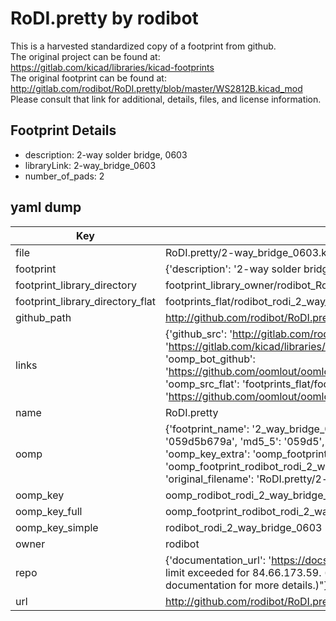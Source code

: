 # RoDI.pretty by rodibot  
This is a harvested standardized copy of a footprint from github.  
The original project can be found at:  
https://gitlab.com/kicad/libraries/kicad-footprints  
The original footprint can be found at:
http://gitlab.com/rodibot/RoDI.pretty/blob/master/WS2812B.kicad_mod
Please consult that link for additional, details, files, and license information.  
## Footprint Details
* description: 2-way solder bridge, 0603  
* libraryLink: 2-way_bridge_0603  
* number_of_pads: 2  
## yaml dump  
| Key | Value |  
| --- | --- |  
| file | RoDI.pretty/2-way_bridge_0603.kicad_mod |  
| footprint | {'description': '2-way solder bridge, 0603', 'libraryLink': '2-way_bridge_0603', 'number_of_pads': 2} |  
| footprint_library_directory | footprint_library_owner/rodibot_RoDI.pretty |  
| footprint_library_directory_flat | footprints_flat/rodibot_rodi_2_way_bridge_0603/working |  
| github_path | http://github.com/rodibot/RoDI.pretty/blob/master/2-way_bridge_0603.kicad_mod |  
| links | {'github_src': 'http://gitlab.com/rodibot/RoDI.pretty/blob/master/WS2812B.kicad_mod', 'github_src_repo': 'https://gitlab.com/kicad/libraries/kicad-footprints', 'oomp_bot': 'footprints/rodibot_rodi_2_way_bridge_0603/working', 'oomp_bot_github': 'https://github.com/oomlout/oomlout_oomp_footprint_bot/tree/main/footprints/rodibot_rodi_2_way_bridge_0603/working', 'oomp_src_flat': 'footprints_flat/footprints_flat/rodibot_rodi_2_way_bridge_0603/working', 'oomp_src_flat_github': 'https://github.com/oomlout/oomlout_oomp_footprint_src/tree/main/footprints_flat/rodibot_rodi_2_way_bridge_0603/working'} |  
| name | RoDI.pretty |  
| oomp | {'footprint_name': '2_way_bridge_0603', 'library_name': 'rodi', 'md5': '059d5b679ab40a94b23ce7c70b6c48a1', 'md5_10': '059d5b679a', 'md5_5': '059d5', 'md5_6': '059d5b', 'oomp_key': 'oomp_rodibot_rodi_2_way_bridge_0603', 'oomp_key_extra': 'oomp_footprint_rodibot_rodi_2_way_bridge_0603', 'oomp_key_full': 'oomp_footprint_rodibot_rodi_2_way_bridge_0603_059d5b', 'oomp_key_simple': 'rodibot_rodi_2_way_bridge_0603', 'original_filename': 'RoDI.pretty/2-way_bridge_0603.kicad_mod', 'owner_name': 'rodibot'} |  
| oomp_key | oomp_rodibot_rodi_2_way_bridge_0603 |  
| oomp_key_full | oomp_footprint_rodibot_rodi_2_way_bridge_0603 |  
| oomp_key_simple | rodibot_rodi_2_way_bridge_0603 |  
| owner | rodibot |  
| repo | {'documentation_url': 'https://docs.github.com/rest/overview/resources-in-the-rest-api#rate-limiting', 'message': "API rate limit exceeded for 84.66.173.59. (But here's the good news: Authenticated requests get a higher rate limit. Check out the documentation for more details.)"} |  
| url | http://github.com/rodibot/RoDI.pretty |  

